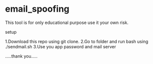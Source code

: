 # email_spoofing
This tool is for only educational purpose use it your own risk.

setup

1.Download this repo using git clone.
2.Go to folder and run bash using ./sendmail.sh
3.Use you app password and mail server

.....thank you.....
